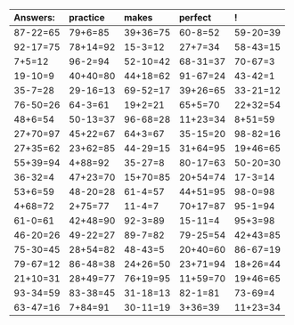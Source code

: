 | Answers: | practice | makes | perfect | ! |
| :--- | :--- | :--- | :--- | :--- |
| 87-22=65 | 79+6=85 | 39+36=75 | 60-8=52 | 59-20=39 | 
| 92-17=75 | 78+14=92 | 15-3=12 | 27+7=34 | 58-43=15 | 
| 7+5=12 | 96-2=94 | 52-10=42 | 68-31=37 | 70-67=3 | 
| 19-10=9 | 40+40=80 | 44+18=62 | 91-67=24 | 43-42=1 | 
| 35-7=28 | 29-16=13 | 69-52=17 | 39+26=65 | 33-21=12 | 
| 76-50=26 | 64-3=61 | 19+2=21 | 65+5=70 | 22+32=54 | 
| 48+6=54 | 50-13=37 | 96-68=28 | 11+23=34 | 8+51=59 | 
| 27+70=97 | 45+22=67 | 64+3=67 | 35-15=20 | 98-82=16 | 
| 27+35=62 | 23+62=85 | 44-29=15 | 31+64=95 | 19+46=65 | 
| 55+39=94 | 4+88=92 | 35-27=8 | 80-17=63 | 50-20=30 | 
| 36-32=4 | 47+23=70 | 15+70=85 | 20+54=74 | 17-3=14 | 
| 53+6=59 | 48-20=28 | 61-4=57 | 44+51=95 | 98-0=98 | 
| 4+68=72 | 2+75=77 | 11-4=7 | 70+17=87 | 95-1=94 | 
| 61-0=61 | 42+48=90 | 92-3=89 | 15-11=4 | 95+3=98 | 
| 46-20=26 | 49-22=27 | 89-7=82 | 79-25=54 | 42+43=85 | 
| 75-30=45 | 28+54=82 | 48-43=5 | 20+40=60 | 86-67=19 | 
| 79-67=12 | 86-48=38 | 24+26=50 | 23+71=94 | 18+26=44 | 
| 21+10=31 | 28+49=77 | 76+19=95 | 11+59=70 | 19+46=65 | 
| 93-34=59 | 83-38=45 | 31-18=13 | 82-1=81 | 73-69=4 | 
| 63-47=16 | 7+84=91 | 30-11=19 | 3+36=39 | 11+23=34 | 

